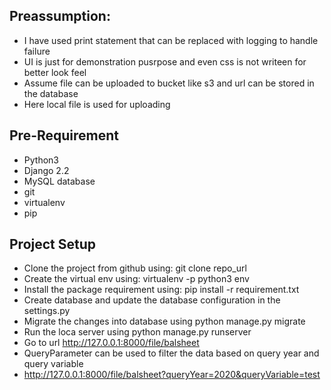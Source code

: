Preassumption:
---------------------------------------------------------------
- I have used print statement that can be replaced with logging to handle failure
- UI is just for demonstration pusrpose and even css is not writeen for better look feel
- Assume file can be uploaded to bucket like s3 and url can be stored in the database
- Here local file is used for uploading 


Pre-Requirement
---------------------------------------------------------------
- Python3
- Django 2.2
- MySQL database
- git
- virtualenv
- pip

Project Setup
-----------------------------------------------------------------
- Clone the project from github using: git clone repo_url
- Create the virtual env using: virtualenv -p python3 env
- Install the package requirement using: pip install -r requirement.txt
- Create database and update the database configuration in the settings.py
- Migrate the changes into database using python manage.py migrate
- Run the loca server using python manage.py runserver
- Go to url http://127.0.0.1:8000/file/balsheet
- QueryParameter can be used to filter the data based on query year and query variable
- http://127.0.0.1:8000/file/balsheet?queryYear=2020&queryVariable=test


